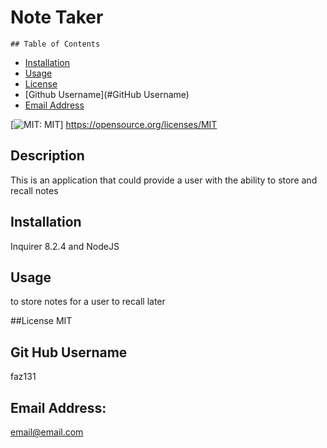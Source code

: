 <h1>Note Taker</h1>

    ## Table of Contents
  - [Installation](#installation)
  - [Usage](#Usage)   
  - [License](#License)
  - [Github Username](#GitHub Username)
  - [Email Address](#Email)




  [![MIT: MIT](https://img.shields.io/badge/License-MIT-yellow.svg)]
  https://opensource.org/licenses/MIT

 
 
 
  ## Description
  This is an application that could provide a user with the ability to store and recall notes

 
 
  ## Installation 
Inquirer 8.2.4 and NodeJS



## Usage
to store notes for a user to recall later



##License
MIT



## Git Hub Username
faz131



## Email Address:
email@email.com 

